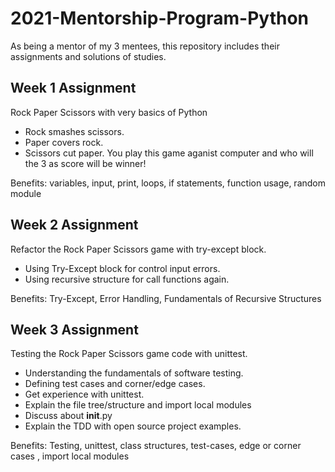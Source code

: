 # 2021-Mentorship-Program-Python

As being a mentor of my 3 mentees, this repository includes their assignments and solutions of studies.


## Week 1 Assignment
Rock Paper Scissors with very basics of Python
- Rock smashes scissors.
- Paper covers rock.
- Scissors cut paper.
You play this game aganist computer and who will the 3 as score will be winner! 

Benefits: variables, input, print, loops, if statements, function usage, random module 

## Week 2 Assignment
Refactor the Rock Paper Scissors game with try-except block.
- Using Try-Except block for control input errors.
- Using recursive structure for call functions again.

Benefits: Try-Except, Error Handling, Fundamentals of Recursive Structures 

## Week 3 Assignment
Testing the Rock Paper Scissors game code with unittest.
- Understanding the fundamentals of software testing.
- Defining test cases and corner/edge cases.
- Get experience with unittest.
- Explain the file tree/structure and import local modules
- Discuss about __init__.py
- Explain the TDD with open source project examples. 


Benefits: Testing, unittest, class structures, test-cases, edge or corner cases , import local modules 



